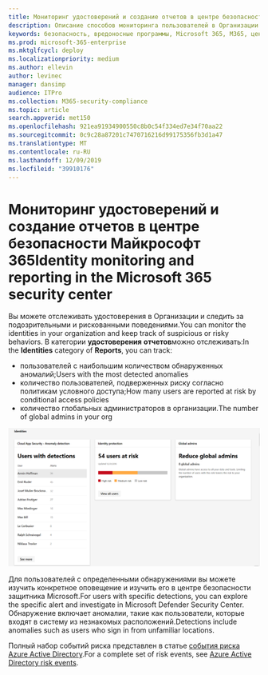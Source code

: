```yaml
---
title: Мониторинг удостоверений и создание отчетов в центре безопасности Майкрософт 365
description: Описание способов мониторинга пользователей в Организации и отслеживания подозрительных и рискованных поведений.
keywords: безопасность, вредоносные программы, Microsoft 365, M365, центр безопасности, монитор, отчет, удостоверение, пользователи
ms.prod: microsoft-365-enterprise
ms.mktglfcycl: deploy
ms.localizationpriority: medium
ms.author: ellevin
author: levinec
manager: dansimp
audience: ITPro
ms.collection: M365-security-compliance
ms.topic: article
search.appverid: met150
ms.openlocfilehash: 921ea91934900550c8b0c54f334ed7e34f70aa22
ms.sourcegitcommit: 0c9c28a87201c7470716216d99175356fb3d1a47
ms.translationtype: MT
ms.contentlocale: ru-RU
ms.lasthandoff: 12/09/2019
ms.locfileid: "39910176"
---
```

# <a name="identity-monitoring-and-reporting-in-the-microsoft-365-security-center"></a><span data-ttu-id="d7686-104">Мониторинг удостоверений и создание отчетов в центре безопасности Майкрософт 365</span><span class="sxs-lookup"><span data-stu-id="d7686-104">Identity monitoring and reporting in the Microsoft 365 security center</span></span>

<span data-ttu-id="d7686-105">Вы можете отслеживать удостоверения в Организации и следить за подозрительными и рискованными поведениями.</span><span class="sxs-lookup"><span data-stu-id="d7686-105">You can monitor the identities in your organization and keep track of suspicious or risky behaviors.</span></span> <span data-ttu-id="d7686-106">В категории **удостоверения** **отчетов**можно отслеживать:</span><span class="sxs-lookup"><span data-stu-id="d7686-106">In the **Identities** category of **Reports**, you can track:</span></span>

* <span data-ttu-id="d7686-107">пользователей с наибольшим количеством обнаруженных аномалий;</span><span class="sxs-lookup"><span data-stu-id="d7686-107">Users with the most detected anomalies</span></span>
* <span data-ttu-id="d7686-108">количество пользователей, подверженных риску согласно политикам условного доступа;</span><span class="sxs-lookup"><span data-stu-id="d7686-108">How many users are reported at risk by conditional access policies</span></span>
* <span data-ttu-id="d7686-109">количество глобальных администраторов в организации.</span><span class="sxs-lookup"><span data-stu-id="d7686-109">The number of global admins in your org</span></span>

![Категория удостоверений на странице "отчеты"](../images/identities.png)

<span data-ttu-id="d7686-111">Для пользователей с определенными обнаружениями вы можете изучить конкретное оповещение и изучить его в центре безопасности защитника Microsoft.</span><span class="sxs-lookup"><span data-stu-id="d7686-111">For users with specific detections, you can explore the specific alert and investigate in Microsoft Defender Security Center.</span></span> <span data-ttu-id="d7686-112">Обнаружение включает аномалии, такие как пользователи, которые входят в систему из незнакомых расположений.</span><span class="sxs-lookup"><span data-stu-id="d7686-112">Detections include anomalies such as users who sign in from unfamiliar locations.</span></span>

<span data-ttu-id="d7686-113">Полный набор событий риска представлен в статье [события риска Azure Active Directory](https://docs.microsoft.com/azure/active-directory/reports-monitoring/concept-risk-events).</span><span class="sxs-lookup"><span data-stu-id="d7686-113">For a complete set of risk events, see [Azure Active Directory risk events](https://docs.microsoft.com/azure/active-directory/reports-monitoring/concept-risk-events).</span></span>